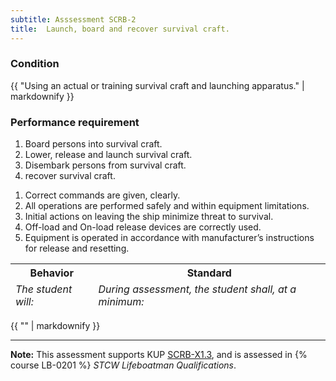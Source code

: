```yaml
---
subtitle: Asssessment SCRB-2
title:  Launch, board and recover survival craft.
---
```




### Condition

{{ "Using an actual or training survival craft and launching apparatus." | markdownify }}

### Performance requirement 

<table width='100%' class='Guidelines'>
 <thead>
 <tr>
     <th class='thirty'>Behavior</th>
     <th class='seventy'>Standard</th>
 </tr>
 <tr>
     <td><em>The student will:</em></td>
     <td><em>During assessment, the student shall, at a minimum:</em></td>
 </tr>
 </thead>
 <tbody>


<!--rowstart-->

1. Board persons into survival craft.
2. Lower, release and launch survival craft.
3. Disembark persons from survival craft.
4. recover survival craft.

<!--cellbreak-->

1. Correct commands are given, clearly.
2. All operations are performed safely and within equipment limitations.
3. Initial actions on leaving the ship minimize threat to survival.
3. Off-load and On-load release devices are correctly used.
3. Equipment is operated in accordance with manufacturer’s instructions for release and resetting.

<!--rowend-->


 </tbody>
 </table>

{{ "" | markdownify }}


*****

**Note:** This assessment supports KUP [SCRB-X1.3]({{site.baseurl}}/tables/621.html#SCRB-X1.3), and is assessed in  {% course  LB-0201 %}  *STCW Lifeboatman Qualifications*. 

